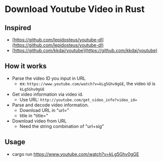 Download Youtube Video in Rust
==================

Inspired
---------------
- [https://github.com/lepidosteus/youtube-dl](https://github.com/lepidosteus/youtube-dl)
- [https://github.com/kkdai/youtube](https://github.com/kkdai/youtube)

How it works
---------------

- Parse the video ID you input in URL
	- ex: `https://www.youtube.com/watch?v=kLg5Ghv0gGE`, the video id is `kLg5Ghv0gGE`
- Get video information via video id.
	- Use URL: `http://youtube.com/get_video_info?video_id=`
- Parse and decode video information.
	- Download URL in "url="
	- title in "title="
- Download video from URL
	- Need the string combination of "url+sig"

Usage
---------------
-  cargo run https://www.youtube.com/watch?v=kLg5Ghv0gGE